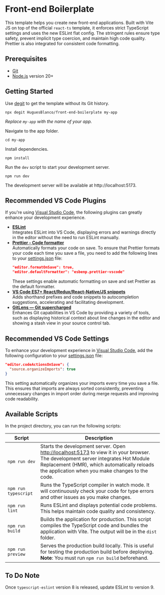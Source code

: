 # Front-end Boilerplate

This template helps you create new front-end applications. Built with Vite JS on top of the official `react-ts` template, it enforces strict TypeScript settings and uses the new ESLint flat config. The stringent rules ensure type safety, prevent implicit type coercion, and maintain high code quality. Prettier is also integrated for consistent code formatting.

## Prerequisites

- [Git](https://git-scm.com)
- [Node.js](https://nodejs.org/en) version 20+

## Getting Started

Use [degit](https://github.com/Rich-Harris/degit) to get the template without its Git history.

```
npx degit HuguesBlanco/front-end-boilerplate my-app
```

_Replace `my-app` with the name of your app._

Navigate to the app folder.

```
cd my-app
```

Install dependencies.

```
npm install
```

Run the `dev` script to start your development server.

```
npm run dev
```

The development server will be available at http://localhost:5173.

## Recommended VS Code Plugins

If you're using [Visual Studio Code](https://code.visualstudio.com), the following plugins can greatly enhance your development experience.

- **[ESLint](https://marketplace.visualstudio.com/items?itemName=dbaeumer.vscode-eslint)**  
  Integrates ESLint into VS Code, displaying errors and warnings directly in the editor without the need to run ESLint manually.
- **[Prettier - Code formatter](https://marketplace.visualstudio.com/items?itemName=esbenp.prettier-vscode)**  
  Automatically formats your code on save. To ensure that Prettier formats your code each time you save a file, you need to add the following lines to your [settings.json](https://code.visualstudio.com/docs/getstarted/settings#_settingsjson) file:
  ```json
  "editor.formatOnSave": true,
  "editor.defaultFormatter": "esbenp.prettier-vscode"
  ```
  These settings enable automatic formatting on save and set Prettier as the default formatter.
- **[VS Code ES7+ React/Redux/React-Native/JS snippets](https://marketplace.visualstudio.com/items?itemName=dsznajder.es7-react-js-snippets)**  
  Adds shorthand prefixes and code snippets to autocompletion suggestions, accelerating and facilitating development.
- **[GitLens — Git supercharged](https://marketplace.visualstudio.com/items?itemName=eamodio.gitlens)**  
  Enhances Git capabilities in VS Code by providing a variety of tools, such as displaying historical context about line changes in the editor and showing a stash view in your source control tab.

## Recommended VS Code Settings

To enhance your development experience in [Visual Studio Code](https://code.visualstudio.com), add the following configuration to your [settings.json](https://code.visualstudio.com/docs/getstarted/settings#_settingsjson) file:

```json
"editor.codeActionsOnSave": {
  "source.organizeImports": true
}
```

This setting automatically organizes your imports every time you save a file. This ensures that imports are always sorted consistently, preventing unnecessary changes in import order during merge requests and improving code readability.

## Available Scripts

In the project directory, you can run the following scripts:

| Script               | Description                                                                                                                                                                                                                                                   |
| -------------------- | ------------------------------------------------------------------------------------------------------------------------------------------------------------------------------------------------------------------------------------------------------------- |
| `npm run dev`        | Starts the development server. Open [http://localhost:5173](http://localhost:5173) to view it in your browser. The development server integrates Hot Module Replacement (HMR), which automatically reloads the application when you make changes to the code. |
| `npm run typescript` | Runs the TypeScript compiler in watch mode. It will continuously check your code for type errors and other issues as you make changes.                                                                                                                        |
| `npm run lint`       | Runs ESLint and displays potential code problems. This helps maintain code quality and consistency.                                                                                                                                                           |
| `npm run build`      | Builds the application for production. This script compiles the TypeScript code and bundles the application with Vite. The output will be in the `dist` folder.                                                                                               |
| `npm run preview`    | Serves the production build locally. This is useful for testing the production build before deploying. **Note**: You must run `npm run build` beforehand.                                                                                                     |

## To Do Note

Once `typescript-eslint` version 8 is released, update ESLint to version 9.

```

```
